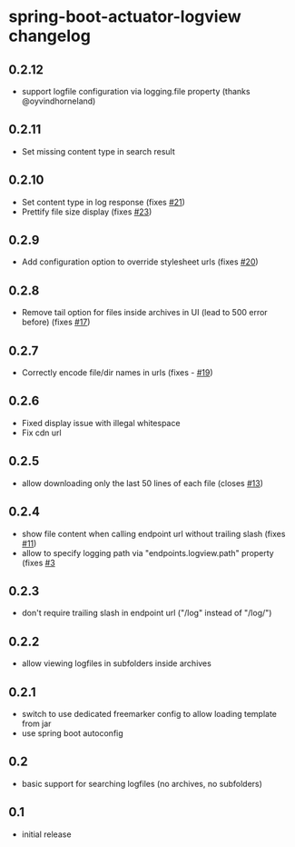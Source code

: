 # spring-boot-actuator-logview changelog

## 0.2.12
- support logfile configuration via logging.file property (thanks @oyvindhorneland)

## 0.2.11
- Set missing content type in search result

## 0.2.10
- Set content type in log response (fixes [#21](https://github.com/lukashinsch/spring-boot-actuator-logview/issues/21))
- Prettify file size display (fixes [#23](https://github.com/lukashinsch/spring-boot-actuator-logview/issues/23))

## 0.2.9
- Add configuration option to override stylesheet urls (fixes [#20](https://github.com/lukashinsch/spring-boot-actuator-logview/issues/20))

## 0.2.8
- Remove tail option for files inside archives in UI (lead to 500 error before) (fixes [#17](https://github.com/lukashinsch/spring-boot-actuator-logview/issues/17))

## 0.2.7
- Correctly encode file/dir names in urls (fixes - [#19](https://github.com/lukashinsch/spring-boot-actuator-logview/issues/19))

## 0.2.6
- Fixed display issue with illegal whitespace
- Fix cdn url

## 0.2.5
- allow downloading only the last 50 lines of each file (closes [#13](https://github.com/lukashinsch/spring-boot-actuator-logview/pull/13))

## 0.2.4
- show file content when calling endpoint url without trailing slash (fixes [#11](https://github.com/lukashinsch/spring-boot-actuator-logview/issues/11))
- allow to specify logging path via "endpoints.logview.path" property (fixes [#3](https://github.com/lukashinsch/spring-boot-actuator-logview/issues/3)

## 0.2.3
- don't require trailing slash in endpoint url ("/log" instead of "/log/")

## 0.2.2
- allow viewing logfiles in subfolders inside archives

## 0.2.1
- switch to use dedicated freemarker config to allow loading template from jar
- use spring boot autoconfig

## 0.2
- basic support for searching logfiles (no archives, no subfolders)

## 0.1
- initial release
